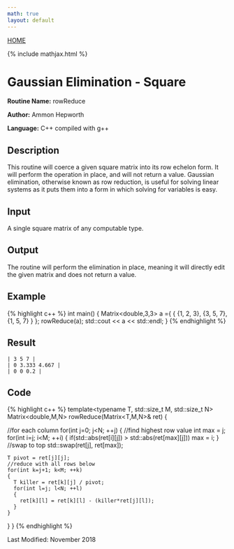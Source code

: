 ```yaml
---
math: true
layout: default
---
```

<a href="https://ammonhepworth.github.io/MATH4610/index">HOME</a>

{% include mathjax.html %}

# Gaussian Elimination - Square

**Routine Name:** rowReduce

**Author:** Ammon Hepworth

**Language:** C++ compiled with g++


## Description

This routine will coerce a given square matrix into its row echelon form. It will perform the operation in place, and will not return a value. Gaussian elimination, otherwise known as row reduction, is useful for solving linear systems as it puts them into a form in which solving for variables is easy.

## Input

A single square matrix of any computable type.

## Output

The routine will perform the elimination in place, meaning it will directly edit the given matrix and does not return a value.

## Example

{% highlight c++ %}
int main()
{
  Matrix<double,3,3> a ={ { {1, 2, 3},
                            {3, 5, 7},
                            {1, 5, 7} } }; 
  rowReduce(a);
  std::cout << a << std::endl;
}
{% endhighlight %}

## Result
```
| 3 5 7 |
| 0 3.333 4.667 |
| 0 0 0.2 |
```

## Code

{% highlight c++ %}
template<typename T, std::size_t M, std::size_t N>
Matrix<double,M,N> rowReduce(Matrix<T,M,N>& ret)
{

  //for each column
  for(int j=0; j<N; ++j)
  {
    //find highest row value
    int max = j;
    for(int i=j; i<M; ++i)
    {
      if(std::abs(ret[i][j]) > std::abs(ret[max][j])) max = i;
    }
    //swap to top
    std::swap(ret[j], ret[max]);

    T pivot = ret[j][j];
    //reduce with all rows below
    for(int k=j+1; k<M; ++k)
    {
      T killer = ret[k][j] / pivot;
      for(int l=j; l<N; ++l)
      {
        ret[k][l] = ret[k][l] - (killer*ret[j][l]);
      }
    }
  }
}
{% endhighlight %}

Last Modified: November 2018
